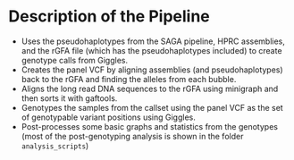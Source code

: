 # Description of the Pipeline

- Uses the pseudohaplotypes from the SAGA pipeline, HPRC assemblies, and the rGFA file (which has the pseudohaplotypes included) to create genotype calls from Giggles.
- Creates the panel VCF by aligning assemblies (and pseudohaplotypes) back to the rGFA and finding the alleles from each bubble.
- Aligns the long read DNA sequences to the rGFA using minigraph and then sorts it with gaftools.
- Genotypes the samples from the callset using the panel VCF as the set of genotypable variant positions using Giggles.
- Post-processes some basic graphs and statistics from the genotypes (most of the post-genotyping analysis is shown in the folder `analysis_scripts`)